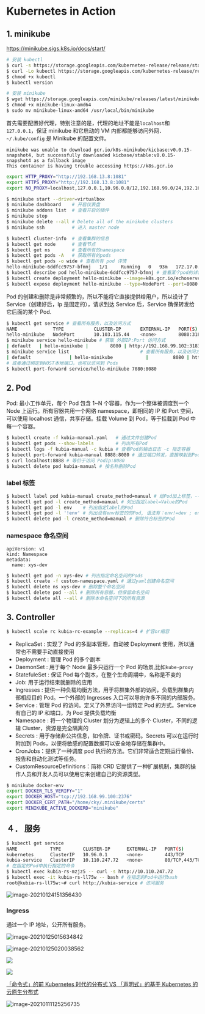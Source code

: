 # Kubernetes in Action

## 1. minikube

https://minikube.sigs.k8s.io/docs/start/

```bash
# 安装 kubectl
$ curl -s https://storage.googleapis.com/kubernetes-release/release/stable.txt   # kubectl 最新版本
$ curl -Lo kubectl https://storage.googleapis.com/kubernetes-release/release/v1.6.4/bin/linux/amd64/kubectl
$ chmod +x kubectl
$ kubectl version

# 安装 minikube
$ wget https://storage.googleapis.com/minikube/releases/latest/minikube-linux-amd64
$ chmod +x minikube-linux-amd64
$ sudo mv minikube-linux-amd64 /usr/local/bin/minikube
```

首先需要配置好代理，特别注意的是，代理的地址不能是`localhost`和`127.0.0.1`，保证 minikube 和它启动的 VM 内部都能够访问外网．`~/.kube/config` 是 Minikube 的配置文件。

```
minikube was unable to download gcr.io/k8s-minikube/kicbase:v0.0.15-snapshot4, but successfully downloaded kicbase/stable:v0.0.15-snapshot4 as a fallback image
This container is having trouble accessing https://k8s.gcr.io
```

```bash
export HTTP_PROXY="http://192.168.13.8:1081"
export HTTPS_PROXY="http://192.168.13.8:1081"
export NO_PROXY=localhost,127.0.0.1,10.96.0.0/12,192.168.99.0/24,192.168.39.0/24
```

```bash
$ minikube start --driver=virtualbox
$ minikube dashboard    # 开启仪表盘
$ minikube addons list 	# 查看开启的插件
$ minikube stop
$ minikube delete --all # Delete all of the minikube clusters
$ minikube ssh			# 进入 master node
```

```bash
$ kubectl cluster-info  # 查看集群的信息
$ kubectl get node 		# 查看节点
$ kubectl get ns        # 查看所有的namespace
$ kubectl get pods -A 	# 获取所有的pods
$ kubectl get pods -o wide # 查看所有 pod 详情
hello-minikube-6ddfcc9757-bfmnj   1/1     Running   0   93m   172.17.0.5   minikube   <none>  <none>
$ kubectl describe pod hello-minikube-6ddfcc9757-bfmnj # 查看某个pod的详情
$ kubectl create deployment hello-minikube --image=k8s.gcr.io/echoserver:1.4 # 部署一个pod
$ kubectl expose deployment hello-minikube --type=NodePort --port=8080 		    # 暴露到外部
```

Pod 的创建和删除是非常频繁的，所以不能将它直接提供给用户，所以设计了 Service（创建好后，Ip 是固定的），请求到达 Service 后，Service 确保转发给它后面的某个 Pod.

```bash
$ kubectl get service # 查看所有服务，以及访问方式
NAME             TYPE           CLUSTER-IP       EXTERNAL-IP   PORT(S)          AGE
hello-minikube   NodePort       10.103.115.44    <none>        8080:31837/TCP   69m
$ minikube service hello-minikube # 获取 外部IP:Port 访问方式
| default   | hello-minikube |        8080 | http://192.168.99.102:31837 |
$ minikube service list 						 # 查看所有服务，以及访问方式
| default              | hello-minikube            |         8080 | http://192.168.99.102:31837 |
# 或者通过绑定到HOST本地端口，也可以访问到 Pods
$ kubectl port-forward service/hello-minikube 7080:8080
```

## 2. Pod

Pod: 最小工作单元，每个 Pod 包含 1~N 个容器，作为一个整体被调度到一个 Node 上运行。所有容器共用一个网络 namespace，即相同的 IP 和 Port 空间，可以使用 localhost 通信，共享存储。挂载 Volume 到 Pod，等于挂载到 Pod 中每一个容器。

```bash
$ kubectl create -f kubia-manual.yaml 	# 通过文件创建Pod
$ kubectl get pods --show-labels 		# 列出所有Pod
$ kubectl logs -f kubia-manual -c kubia # 查看Pod的输出日志 -c 指定容器
$ kubectl port-forward kubia-manual 8888:8080 # 通过端口转发，直接映射到Pod中，方便调试
$ curl localhost:8888 # 等价于访问 PodIp:8080
$ kubectl delete pod kubia-manual # 按名称删除Pod
```

### label 标签

```bash
$ kubectl label pod kubia-manual create_method=manual # 给Pod加上标签，--overwrite 表示覆盖原有的
$ kubectl get pod -l create_method=manual # 列出指定label=Value的Pod
$ kubectl get pod -l env    # 列出指定label的Pod
$ kubectl get pod -l '!env' # 列出没有env标签的的Pod, 语法有：env!=dev ; env in (pro,dev) ; env notin (pro,dev)
$ kubectl delete pod -l create_method=manual # 删除符合标签的Pod
```

### namespace 命名空间

```
apiVersion: v1
kind: Namespace
metadata:
  name: xys-dev
```

```bash
$ kubectl get pod -n xys-dev # 列出指定命名空间的Pods
$ kubectl create -f custom-namespace.yaml # 通过yaml创建命名空间
$ kubectl delete ns xys-dev # 删除整个命名空间
$ kubectl delete pod --all # 删除所有容器，但保留命名空间
$ kubectl delete all --all # 删除本命名空间下的所有资源
```

## 3. Controller

```bash
$ kubectl scale rc kubia-rc-example --replicas=4 # 扩容or缩容
```

- ReplicaSet : 实现了 Pod 的多副本管理，自动被 Deployment 使用，所以通常也不需要手动直接使用
- Deployment : 管理 Pod 的多个副本
- DaemonSet : 用于每个 Node 最多只运行一个 Pod 的场景,比如`kube-proxy`
- StatefuleSet : 保证 Pod 每个副本，在整个生命周期中，名称是不变的
- Job: 用于运行结束就删除的应用
- Ingresses : 提供一种负载均衡方法，用于将群集外部的访问，负载到群集内部相应目的 Pod。一个外部的 Ingresses 入口可以导向许多不同的内部服务。
- Service : 管理 Pod 的访问。定义了外界访问一组特定 Pod 的方式。Service 有自己的 IP 和端口，为 Pod 提供负载均衡
- Namespace : 将一个物理的 Cluster 划分为逻辑上的多个 Cluster，不同的逻辑 Cluster，资源是完全隔离的
- Secrets : 用于存储非公共信息，如令牌、证书或密码。Secrets 可以在运行时附加到 Pods，以便将敏感的配置数据可以安全地存储在集群中。
- CronJobs：提供了一种调度 pod 执行的方法。它们非常适合定期运行备份、报告和自动化测试等任务。
- CustomResourceDefinitions：简称 CRD 它提供了一种扩展机制，集群的操作人员和开发人员可以使用它来创建自己的资源类型。

```bash
$ minikube docker-env
export DOCKER_TLS_VERIFY="1"
export DOCKER_HOST="tcp://192.168.99.100:2376"
export DOCKER_CERT_PATH="/home/cky/.minikube/certs"
export MINIKUBE_ACTIVE_DOCKERD="minikube"
```

## ４． 服务

```bash
$ kubectl get service
NAME            TYPE        CLUSTER-IP      EXTERNAL-IP   PORT(S)          AGE
kubernetes      ClusterIP   10.96.0.1       <none>        443/TCP          12h
kubia-service   ClusterIP   10.110.247.72   <none>        80/TCP,443/TCP   8h
# 在指定的Pod中执行指定的命令
$ kubectl exec kubia-rs-mzjz5 -- curl -s http://10.110.247.72
$ kubectl exec -it kubia-rs-ll75w -- bash # 在指定的Pod中运行bash
root@kubia-rs-ll75w:~# curl http://kubia-service # 访问服务
```

![image-20210124151356430](http://img.codekissyoung.com/2021/01/24/c021a04de9c9a6fd35daef8d009663fe.png)

### Ingress

通过一个 IP 地址，公开所有服务。

![image-20210125015634842](http://img.codekissyoung.com/2021/01/25/ddb332b486496ffd7ba8a4b329faf96e.png)

![image-20210125020038562](http://img.codekissyoung.com/2021/01/25/21fc3a777daa9733656f87c424bd5ddd.png)

![](http://img.codekissyoung.com/2021/01/08/8b15efec8824c13d07f0629380fb701e.png)

![](http://img.codekissyoung.com/2021/01/10/5790a9ee7f4d349e40aa5e164abe6184.png)

[「命令式」的前 Kubernetes 时代的分布式 VS 「声明式」的基于 Kubernetes 的云原生分布式](https://www.yuque.com/office/yuque/0/2020/xlsx/788484/1605013794417-32876a80-a758-4a0d-b5c0-253a364ae4f8.xlsx?from=https%3A%2F%2Fwww.yuque.com%2Fpolaris-docs%2Fcontainer%2Fk8s-basic-overview)

![image-20210111125256735](http://img.codekissyoung.com/2021/01/11/23e1f889f725b7383441e1b1b60195e9.png)
